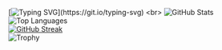 [![Typing SVG](https://readme-typing-svg.demolab.com?font=Fira+Code&pause=1000&color=79F705&background=FFFFFF00&center=true&vCenter=true&width=800&lines=Building+projects+that+bridge+technology+and+impact!)](https://git.io/typing-svg)
<br>
![GitHub Stats](https://github-readme-stats.vercel.app/api?username=Diya411&show_icons=true&theme=radical) <br>
![Top Languages](https://github-readme-stats.vercel.app/api/top-langs/?username=Diya411&layout=compact&theme=radical) <br>
[![GitHub Streak](https://streak-stats.demolab.com?user=Diya411&theme=ambient-gradient)](https://git.io/streak-stats)
<br>
![Trophy](https://github-profile-trophy.vercel.app/?username=Diya411&theme=radical)



<!--
**Diya411/Diya411** is a ✨ _special_ ✨ repository because its `README.md` (this file) appears on your GitHub profile.

Here are some ideas to get you started:

- 🔭 I’m currently working on ...
- 🌱 I’m currently learning ...
- 👯 I’m looking to collaborate on ...
- 🤔 I’m looking for help with ...
- 💬 Ask me about ...
- 📫 How to reach me: ...
- 😄 Pronouns: ...
- ⚡ Fun fact: ...
-->
